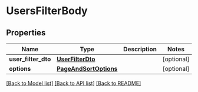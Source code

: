 # UsersFilterBody

## Properties
Name | Type | Description | Notes
------------ | ------------- | ------------- | -------------
**user_filter_dto** | [**UserFilterDto**](UserFilterDto.md) |  | [optional] 
**options** | [**PageAndSortOptions**](PageAndSortOptions.md) |  | [optional] 

[[Back to Model list]](../README.md#documentation-for-models) [[Back to API list]](../README.md#documentation-for-api-endpoints) [[Back to README]](../README.md)

